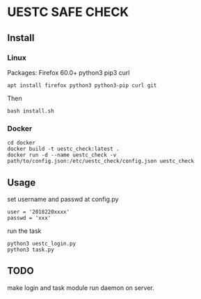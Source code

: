 # UESTC SAFE CHECK

## Install

### Linux
Packages: Firefox 60.0+ python3 pip3 curl

```
apt install firefox python3 python3-pip curl git
```
Then
```
bash install.sh
```
### Docker
```
cd docker
docker build -t uestc_check:latest .
docker run -d --name uestc_check -v path/to/config.json:/etc/uestc_check/config.json uestc_check
```

## Usage
set username and passwd at config.py
```
user = '2018220xxxx'
passwd = 'xxx'

```
run the task
```
python3 uestc_login.py
python3 task.py
```

## TODO
make login and task module run daemon on server.
